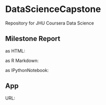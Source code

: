 # DataScienceCapstone
Repository for JHU Coursera Data Science  
  
## Milestone Report  
as HTML:  
  
as R Markdown:  
  
as IPythonNotebook:  
  
## App   
URL:  
  